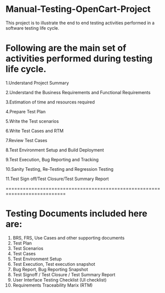 # Manual-Testing-OpenCart-Project
This project is to illustrate the end to end testing activities performed in a software testing life cycle.

Following are the main set of activities performed during testing life cycle.
============================================================================== 
1.Understand Project Summary

2.Understand the Business Requirements and Functional Requirements

3.Estimation of time and resources required

4.Prepare Test Plan

5.Write the Test scenarios

6.Write Test Cases and RTM

7.Review Test Cases

8.Test Environment Setup and Build Deployment

9.Test Execution, Bug Reporting and Tracking

10.Sanity Testing, Re-Testing and Regression Testing

11.Test Sign off/Test Closure/Test Summary Report

===========================================================================

Testing Documents included here are:
=====================================
1) BRS, FRS, Use Cases and other supporting documents
2) Test Plan
3) Test Scenarios
4) Test Cases
5) Test Environment Setup
6) Test Execution, Test execution snapshot
7) Bug Report, Bug Reporting Snapshot
8) Test Signoff / Test Closure / Test Summary Report
9) User Interface Testing Checklist (UI checklist)
10) Requirements Traceability Marix (RTM)
